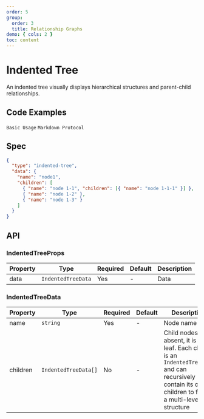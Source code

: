 ```yaml
---
order: 5
group:
  order: 3
  title: Relationship Graphs
demo: { cols: 2 }
toc: content
---
```


# Indented Tree

An indented tree visually displays hierarchical structures and parent-child relationships.

## Code Examples

<code src="./demos/common">Basic Usage</code>
<code src="./demos/markdown">Markdown Protocol</code>

## Spec

```json
{
  "type": "indented-tree",
  "data": {
    "name": "node1",
    "children": [
      { "name": "node 1-1", "children": [{ "name": "node 1-1-1" }] },
      { "name": "node 1-2" },
      { "name": "node 1-3" }
    ]
  }
}
```

## API

### IndentedTreeProps

| Property | Type               | Required | Default | Description |
| -------- | ------------------ | -------- | ------- | ----------- |
| data     | `IndentedTreeData` | Yes      | -       | Data        |

### IndentedTreeData

| Property | Type                 | Required | Default | Description                                                                                                                                            |
| -------- | -------------------- | -------- | ------- | ------------------------------------------------------------------------------------------------------------------------------------------------------ |
| name     | `string`             | Yes      | -       | Node name                                                                                                                                              |
| children | `IndentedTreeData[]` | No       | -       | Child nodes; if absent, it is a leaf. Each child is an `IndentedTreeData` and can recursively contain its own children to form a multi-level structure |
